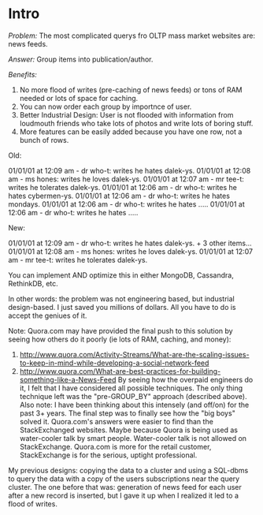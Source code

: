 
Intro
===============================================

*Problem:* The most complicated querys  fro OLTP mass market
websites are: news feeds.

*Answer:* Group items into publication/author.

*Benefits:*
  1. No more flood of writes (pre-caching of news feeds)
  or tons of RAM needed or lots of space for caching.
  2. You can now order each group by importnce of user.
  3. Better Industrial Design: User is not flooded with
  information from loudmouth friends who take lots of
  photos and write lots of boring stuff.
  4. More features can be easily added because you
  have one row, not a bunch of rows.

Old:

  01/01/01 at 12:09 am - dr who-t: writes he hates dalek-ys.
  01/01/01 at 12:08 am - ms hones: writes he loves dalek-ys.
  01/01/01 at 12:07 am - mr tee-t: writes he tolerates dalek-ys.
  01/01/01 at 12:06 am - dr who-t: writes he hates cybermen-ys.
  01/01/01 at 12:06 am - dr who-t: writes he hates mondays.
  01/01/01 at 12:06 am - dr who-t: writes he hates .....
  01/01/01 at 12:06 am - dr who-t: writes he hates .....


New:

  01/01/01 at 12:09 am - dr who-t: writes he hates dalek-ys.
    + 3 other items...
  01/01/01 at 12:08 am - ms hones: writes he loves dalek-ys.
  01/01/01 at 12:07 am - mr tee-t: writes he tolerates dalek-ys.

You can implement AND optimize this in either MongoDB, Cassandra, RethinkDB,
  etc.


In other words: the problem was not engineering based,
   but industrial design-based. I just saved you millions of
   dollars. All you have to do is accept the geniues of it.

Note: Quora.com may have provided the final push to this solution by seeing
how others do it poorly (ie lots of RAM, caching, and money):
  1. http://www.quora.com/Activity-Streams/What-are-the-scaling-issues-to-keep-in-mind-while-developing-a-social-network-feed
  2. http://www.quora.com/What-are-best-practices-for-building-something-like-a-News-Feed
By seeing how the overpaid engineers do it, I felt that I have considered all
  possible techniques.  The only thing technique left was the "pre-GROUP\_BY"
  approach (described above).
Also note: I have been thinking about this intensely (and off/on) for the past 3+ years.
  The final step was to finally see how the "big boys" solved it. Quora.com's answers
  were easier to find than the StackExchanged websites. Maybe because Quora is being
  used as water-cooler talk by smart people. Water-cooler talk is not allowed on StackExchange.
  Quora.com is more for the retail customer, StackExchange is for the serious, uptight
  professional.

My previous designs: copying the data to a cluster and using
a SQL-dbms to query the data with a copy of the users subscriptions near
the query cluster. The one before that was: generation of news feed for each user
after a new record is inserted, but I gave it up when I realized it led to a flood of writes.





